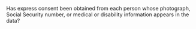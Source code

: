 Has express consent been obtained from each person whose photograph, Social Security number, or medical or disability information appears in the data?